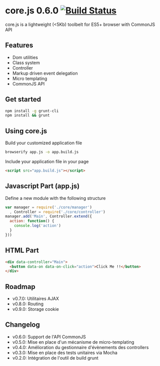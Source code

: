 core.js 0.6.0 [![Build Status](https://travis-ci.org/ghoullier/core.js.png?branch=master)](https://travis-ci.org/ghoullier/core.js)
==================================================

core.js is a lightweight (<5Kb) toolbelt for ES5+ browser with CommonJS API

Features
--------------------------------------
- Dom utilities
- Class system
- Controller
- Markup driven event delegation
- Micro templating
- CommonJS API

Get started
--------------------------------------
```sh
npm install -g grunt-cli
npm install && grunt
```

Using core.js
--------------------------------------

Build your customized application file
```sh
browserify app.js -o app.build.js
```

Include your application file in your page
```html
<script src="app.build.js"></script>
```

Javascript Part (app.js)
--------------------------------------

Define a new module with the following structure
```javascript
var manager = require('./core/manager')
  , Controller = require('./core/controller')
manager.add('Main', Controller.extend({
  action: function() {
    console.log('action')
  }
}))
```

HTML Part
--------------------------------------
```html
<div data-controller="Main">
  <button data-on data-on-click="action">Click Me !!</button>
</div>
```

Roadmap
--------------------------------------
- v0.7.0: Utilitaires AJAX
- v0.8.0: Routing
- v0.9.0: Storage cookie

Changelog
--------------------------------------
- v0.6.0: Support de l'API CommonJS
- v0.5.0: Mise en place d'un mécanisme de micro-templating
- v0.4.0: Amélioration du gestionnaire d'évènements des controllers
- v0.3.0: Mise en place des tests unitaires via Mocha
- v0.2.0: Intégration de l'outil de build grunt
